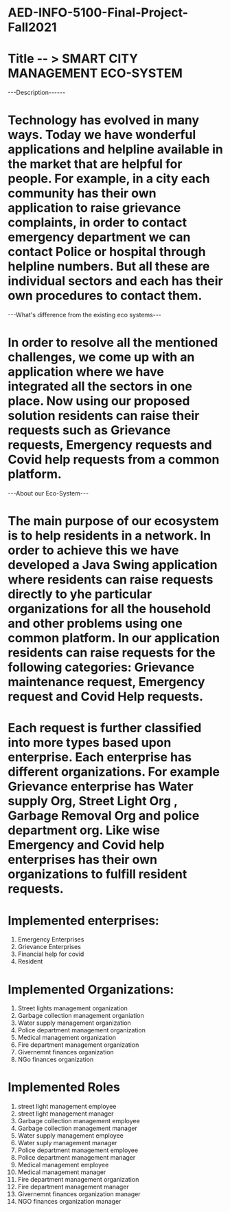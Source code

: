 # AED-INFO-5100-Final-Project-Fall2021

# Title -- > SMART CITY MANAGEMENT ECO-SYSTEM

---Description------
# Technology has evolved in many ways. Today we have wonderful applications and helpline available in the market that are helpful for people. For example, in a city each community has their own application to raise grievance complaints, in order to contact emergency department we can contact Police or hospital through helpline numbers. But all these are individual sectors and each has their own procedures to contact them.

---What's difference from the existing eco systems---
# In order to resolve all the mentioned challenges, we come up with an application where we have integrated all the sectors in one place. Now using our proposed solution residents can raise their requests such as Grievance requests, Emergency requests and Covid help requests from a common platform.

---About our Eco-System---
# The main purpose of our ecosystem is to help residents in a network. In order to achieve this we have developed a Java Swing application where residents can raise requests directly to yhe particular organizations for all the household and other problems using one common platform. In our application residents can raise requests for the following categories: Grievance maintenance request, Emergency request and Covid Help requests.

# Each request is further classified into more types based upon enterprise. Each enterprise has different organizations. For example Grievance enterprise has Water supply Org, Street Light Org , Garbage Removal Org and police department org. Like wise Emergency and Covid help enterprises has their own organizations to fulfill resident requests.


# Implemented enterprises:
 1. Emergency Enterprises
 2. Grievance Enterprises
 3. Financial help for covid
 4. Resident
 
# Implemented Organizations:
 1. Street lights management organization
 2. Garbage collection management organiation
 3. Water supply management organization
 4. Police department management organization
 5. Medical management organization
 6. Fire department management organization
 7. Givernemnt finances organization
 8. NGo finances organization

# Implemented Roles
1. street light management employee
2. street light management manager
3. Garbage collection management employee
4. Garbage collection management manager
6. Water supply management employee
7. Water suply management manager
8. Police department management employee
9. Police department management manager
7. Medical management employee
8. Medical management manager
9. Fire department management organization
10. Fire department management manager
11. Givernemnt finances organization manager
12. NGO finances organization manager










